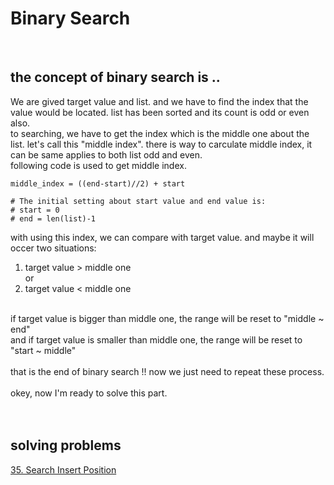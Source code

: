 # Binary Search
<br>

## the concept of binary search is .. 
We are gived target value and list. and we have to find the index that the value would be located. list has been sorted and its count is odd or even also.<br>
to searching, we have to get the index which is the middle one about the list. let's call this "middle index". there is way to carculate middle index, it can be same applies to both list odd and even. <br>following code is used to get middle index.<br>
```
middle_index = ((end-start)//2) + start

# The initial setting about start value and end value is:
# start = 0
# end = len(list)-1
```
with using this index, we can compare with target value. and maybe it will occer two situations:<br>
1. target value > middle one
<br>or
2. target value < middle one<br>
<br>
if target value is bigger than middle one, the range will be reset to "middle ~ end"<br> 
and if target value is smaller than middle one, the range will be reset to "start ~ middle"<br><br>
that is the end of binary search !! now we just need to repeat these process.<br>
<br>
okey, now I'm ready to solve this part. <br>
<br>
<br>

## solving problems
[35. Search Insert Position](./35)<br>
